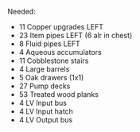 Needed:
- 11 Copper upgrades LEFT
- 23 Item pipes LEFT (6 alr in chest)
- 8 Fluid pipes LEFT
- 4 Aqueous accumulators
- 11 Cobblestone stairs
- 4 Large barrels
- 5 Oak drawers (1x1)
- 27 Pump decks
- 53 Treated wood planks
- 4 LV Input bus
- 4 LV Input hatch
- 4 LV Output bus